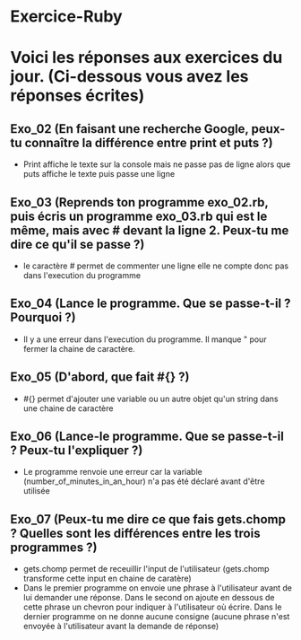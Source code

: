 # Exercice-Ruby

# Voici les réponses aux exercices du jour. (Ci-dessous vous avez les réponses écrites)

## Exo_02 (En faisant une recherche Google, peux-tu connaître la différence entre print et puts ?)
* Print affiche le texte sur la console mais ne passe pas de ligne alors que puts affiche le texte puis passe une ligne 

## Exo_03 (Reprends ton programme exo_02.rb, puis écris un programme exo_03.rb qui est le même, mais avec # devant la ligne 2. Peux-tu me dire ce qu'il se passe ?)
* le caractère # permet de commenter une ligne elle ne compte donc pas dans l'execution du programme

## Exo_04 (Lance le programme. Que se passe-t-il ? Pourquoi ?)
* Il y a une erreur dans l'execution du programme. Il manque " pour fermer la chaine de caractère.

## Exo_05 (D'abord, que fait #{} ?)
* #{} permet d'ajouter une variable ou un autre objet qu'un string dans une chaine de caractère

## Exo_06 (Lance-le programme. Que se passe-t-il ? Peux-tu l'expliquer ?)
* Le programme renvoie une erreur car la variable (number_of_minutes_in_an_hour) n'a pas été déclaré avant d'être utilisée

## Exo_07 (Peux-tu me dire ce que fais gets.chomp ? Quelles sont les différences entre les trois programmes ?)
* gets.chomp permet de receuillir l'input de l'utilisateur (gets.chomp transforme cette input en chaine de caratère)
* Dans le premier programme on envoie une phrase à l'utilisateur avant de lui demander une réponse. Dans le second on ajoute en dessous de cette phrase un chevron pour indiquer à l'utilisateur où écrire. Dans le dernier programme on ne donne aucune consigne (aucune phrase n'est envoyée à l'utilisateur avant la demande de réponse)